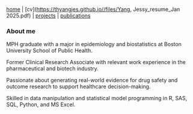 [home](thyangjes.github.io/) | [cv](https://thyangjes.github.io//files/Yang, Jessy_resume_Jan 2025.pdf) | [projects](https://thyangjes.github.io//projects.html) | [publications](https://thyangjes.github.io//publications.html) 

### About me

MPH graduate with a major in epidemiology and biostatistics at Boston University School of Public Health.

Former Clinical Research Associate with relevant work experience in the pharmaceutical and biotech industry.

Passionate about generating real-world evidence for drug safety and outcome research to support healthcare decision-making. 

Skilled in data manipulation and statistical model programming in R, SAS, SQL, Python, and MS Excel.

